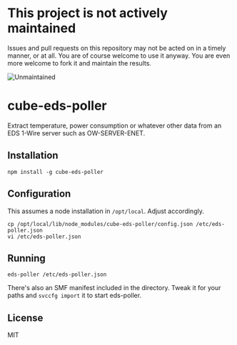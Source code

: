 # This project is not actively maintained

Issues and pull requests on this repository may not be acted on in a timely
manner, or at all.  You are of course welcome to use it anyway. You are even
more welcome to fork it and maintain the results.

![Unmaintained](https://nym.se/img/unmaintained.jpg)

cube-eds-poller
===============

Extract temperature, power consumption or whatever other data from an EDS
1-Wire server such as OW-SERVER-ENET.

Installation
------------

    npm install -g cube-eds-poller

Configuration
-------------

This assumes a node installation in `/opt/local`. Adjust accordingly.

    cp /opt/local/lib/node_modules/cube-eds-poller/config.json /etc/eds-poller.json
    vi /etc/eds-poller.json

Running
-------

    eds-poller /etc/eds-poller.json

There's also an SMF manifest included in the directory. Tweak it for your paths
and `svccfg import` it to start eds-poller.

License
-------

MIT
